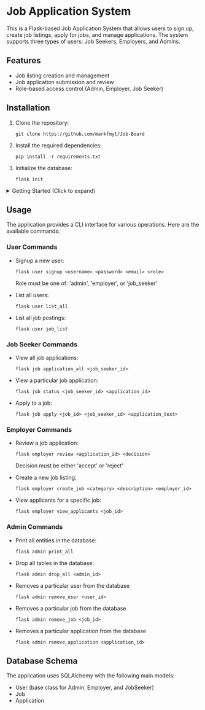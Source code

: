 # Job Application System

This is a Flask-based Job Application System that allows users to sign up, create job listings, apply for jobs, and manage applications. The system supports three types of users: Job Seekers, Employers, and Admins.

## Features

- Job listing creation and management
- Job application submission and review
- Role-based access control (Admin, Employer, Job Seeker)

## Installation

1. Clone the repository:
   ```
   git clone https://github.com/markfmyt/Job-Board
   ```

2. Install the required dependencies:
   ```
   pip install -r requirements.txt
   ```

3. Initialize the database:
   ```
   flask init
   ```

<details>
<summary>Getting Started (Click to expand)</summary>

Here's a step-by-step guide to get you started with the Job Application System:

1. Sign up a job seeker:
   ```
   flask user signup bob bobpass1 bob@mail.com job_seeker
   ```

2. Sign up an employer:
   ```
   flask user signup amazon jungle12 amazon@mail.com employer
   ```

3. View all users (as admin):
   ```
   flask admin print_all
   ```

4. Create a job listing (as employer):
   ```
   flask employer create_job "Software Engineer" "Looking for backend developers with React experience" 2
   ```
   Note: The number 2 at the end represents the employer's user ID.

5. Apply for the job (as job seeker):
   ```
   flask job apply 1 1 "Hello, I have 10 years of React experience"
   ```
   Note: The first 1 is the job ID, and the second 1 is the job seeker's user ID.

6. View applicants for the job (as employer):
   ```
   flask employer view_applicants 1
   ```
   Note: The 1 represents the job ID.

7. Review and accept the application (as employer):
   ```
   flask employer review 1 accept
   ```
   Note: The 1 represents the application ID.

8. View job application status for all applications for a particular job seeker:
   ```
   flask job status 1 1
   ```
   Note: The first 1 represents the job seeker's user ID and the second 1 represents the application id.

This walkthrough demonstrates the basic flow of the application, from user creation to job application and review.

</details>

## Usage

The application provides a CLI interface for various operations. Here are the available commands:

### User Commands

- Signup a new user:
  ```
  flask user signup <username> <password> <email> <role>
  ```
  Role must be one of: 'admin', 'employer', or 'job_seeker'

- List all users:
  ```
  flask user list_all
  ```

- List all job postings:
  ```
  flask user job_list
  ```

### Job Seeker Commands

- View all job applications:
  ```
  flask job application_all <job_seeker_id>
  ```

- View a particular job application:
  ```
  flask job status <job_seeker_id> <application_id>
  ```

- Apply to a job:
  ```
  flask job apply <job_id> <job_seeker_id> <application_text>
  ```

### Employer Commands

- Review a job application:
  ```
  flask employer review <application_id> <decision>
  ```
  Decision must be either 'accept' or 'reject'

- Create a new job listing:
  ```
  flask employer create_job <category> <description> <employer_id>
  ```

- View applicants for a specific job:
  ```
  flask employer view_applicants <job_id>
  ```

### Admin Commands

- Print all entities in the database:
  ```
  flask admin print_all
  ```

- Drop all tables in the database:
  ```
  flask admin drop_all <admin_id>
  ```
  
- Removes a particular user from the database
  ```
  flask admin remove_user <user_id>
  ```

- Removes a particular job from the database
  ```
  flask admin remove_job <job_id>
  ```
  
- Removes a particular application from the database
  ```
  flask admin remove_application <application_id>
  ```

## Database Schema

The application uses SQLAlchemy with the following main models:
- User (base class for Admin, Employer, and JobSeeker)
- Job
- Application
